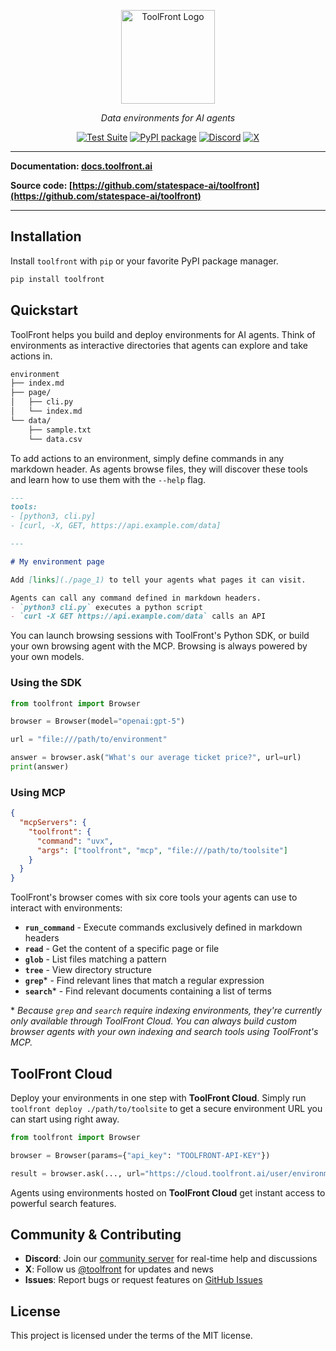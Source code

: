 <p align="center">
  <a href="https://github.com/statespace-ai/toolfront">
    <img src="https://raw.githubusercontent.com/statespace-ai/toolfront/main/img/logo.png" width="150" alt="ToolFront Logo">
  </a>
</p>

<div align="center">

*Data environments for AI agents*

[![Test Suite](https://github.com/statespace-ai/toolfront/actions/workflows/test.yml/badge.svg)](https://github.com/statespace-ai/toolfront/actions/workflows/test.yml)
[![PyPI package](https://img.shields.io/pypi/v/toolfront?color=%2334D058&label=pypi%20package)](https://pypi.org/project/toolfront/)
[![Discord](https://img.shields.io/discord/1323415085011701870?label=Discord&logo=discord&logoColor=white&style=flat-square)](https://discord.gg/rRyM7zkZTf)
[![X](https://img.shields.io/badge/ToolFront-black?style=flat-square&logo=x&logoColor=white)](https://x.com/statespace_ai)

</div>

---

**Documentation: [docs.toolfront.ai](http://docs.toolfront.ai/)**

**Source code: [https://github.com/statespace-ai/toolfront](https://github.com/statespace-ai/toolfront)**

---

## Installation

Install `toolfront` with `pip` or your favorite PyPI package manager.

```bash
pip install toolfront
```

## Quickstart

ToolFront helps you build and deploy environments for AI agents. Think of environments as interactive directories that agents can explore and take actions in.

```markdown
environment
├── index.md
├── page/
│   ├── cli.py
│   └── index.md
└── data/
    ├── sample.txt
    └── data.csv
```

To add actions to an environment, simply define commands in any markdown header. As agents browse files, they will discover these tools and learn how to use them with the `--help` flag.

```markdown
---
tools:
- [python3, cli.py]
- [curl, -X, GET, https://api.example.com/data]

---

# My environment page

Add [links](./page_1) to tell your agents what pages it can visit.

Agents can call any command defined in markdown headers.
- `python3 cli.py` executes a python script
- `curl -X GET https://api.example.com/data` calls an API
```

You can launch browsing sessions with ToolFront's Python SDK, or build your own browsing agent with the MCP. Browsing is always powered by your own models.

### Using the SDK

```python
from toolfront import Browser

browser = Browser(model="openai:gpt-5")

url = "file:///path/to/environment"

answer = browser.ask("What's our average ticket price?", url=url)
print(answer)
```

### Using MCP

```json
{
  "mcpServers": {
    "toolfront": {
      "command": "uvx",
      "args": ["toolfront", "mcp", "file:///path/to/toolsite"]
    }
  }
}
```

ToolFront's browser comes with six core tools your agents can use to interact with environments:

- **`run_command`** - Execute commands exclusively defined in markdown headers
- **`read`** - Get the content of a specific page or file
- **`glob`** - List files matching a pattern
- **`tree`** - View directory structure
- **`grep`*** - Find relevant lines that match a regular expression
- **`search`*** - Find relevant documents containing a list of terms

\* *Because `grep` and `search` require indexing environments, they're currently only available through ToolFront Cloud. You can always build custom browser agents with your own indexing and search tools using ToolFront's MCP.*

## ToolFront Cloud

Deploy your environments in one step with **ToolFront Cloud**. Simply run `toolfront deploy ./path/to/toolsite` to get a secure environment URL you can start using right away.

```python
from toolfront import Browser

browser = Browser(params={"api_key": "TOOLFRONT-API-KEY"})

result = browser.ask(..., url="https://cloud.toolfront.ai/user/environment")
```

Agents using environments hosted on **ToolFront Cloud** get instant access to powerful search features.


## Community & Contributing

- **Discord**: Join our [community server](https://discord.gg/rRyM7zkZTf) for real-time help and discussions
- **X**: Follow us [@toolfront](https://x.com/toolfront) for updates and news
- **Issues**: Report bugs or request features on [GitHub Issues](https://github.com/statespace-ai/toolfront/issues)

## License

This project is licensed under the terms of the MIT license.